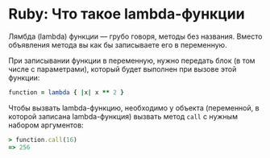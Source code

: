 # Ruby: Что такое lambda-функции

Лямбда (lambda) функции — грубо говоря, методы без названия. Вместо объявления метода вы как бы записываете его в переменную.

При записывании функции в переменную, нужно передать блок (в том числе с параметрами), который будет выполнен при вызове этой функции:

```ruby
function = lambda { |x| x ** 2 }
```

Чтобы вызвать lambda-функцию, необходимо у объекта (переменной, в которой записана lambda-функция) вызвать метод `call` с нужным набором аргументов:

```ruby
> function.call(16)
=> 256
```
